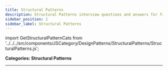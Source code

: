 ```yaml
---
title: Structural Patterns
description: Structural Patterns interview questions and answers for frontend developers.
sidebar_position: 1
sidebar_label: Structural Patterns
---
```


import GetStructuralPatternCats from '../../../src/components/JSCategory/DesignPatterns/StructuralPatterns/StructuralPatterns.js';

**Categories: Structural Patterns**

<GetStructuralPatternCats />

---
